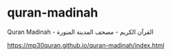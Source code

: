 # quran-madinah
Quran Madinah - القرآن الكريم - مصحف المدينة المنورة


https://mp30quran.github.io/quran-madinah/index.html

